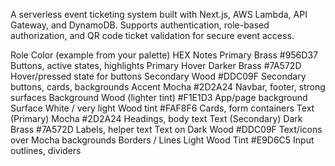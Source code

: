 A serverless event ticketing system built with Next.js, AWS Lambda, API Gateway, and DynamoDB. Supports authentication, role-based authorization, and QR code ticket validation for secure event access.

Role Color (example from your palette) HEX Notes
Primary Brass #956D37 Buttons, active states, highlights
Primary Hover Darker Brass #7A572D Hover/pressed state for buttons
Secondary Wood #DDC09F Secondary buttons, cards, backgrounds
Accent Mocha #2D2A24 Navbar, footer, strong surfaces
Background Wood (lighter tint) #F1E1D3 App/page background
Surface White / very light Wood tint #FAF8F6 Cards, form containers
Text (Primary) Mocha #2D2A24 Headings, body text
Text (Secondary) Dark Brass #7A572D Labels, helper text
Text on Dark Wood #DDC09F Text/icons over Mocha backgrounds
Borders / Lines Light Wood Tint #E9D6C5 Input outlines, dividers

